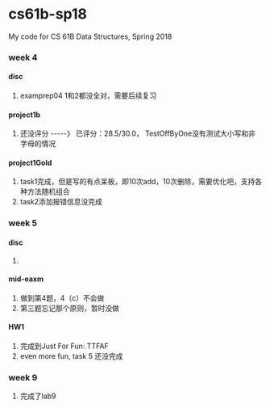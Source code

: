 # cs61b-sp18
My code for CS 61B Data Structures, Spring 2018



### week 4

#### disc
1. examprep04 1和2都没全对，需要后续复习

#### project1b
1. 还没评分   -----》 已评分：28.5/30.0， TestOffByOne没有测试大小写和非字母的情况

#### project1Gold
1. task1完成，但是写的有点呆板，即10次add，10次删除，需要优化吧，支持各种方法随机组合
2. task2添加报错信息没完成

### week 5

#### disc
1. 

#### mid-eaxm
1. 做到第4题，4（c）不会做
2. 第三题忘记那个原则，暂时没做

#### HW1
1. 完成到Just For Fun: TTFAF
2. even more fun, task 5 还没完成


### week 9
1. 完成了lab9
